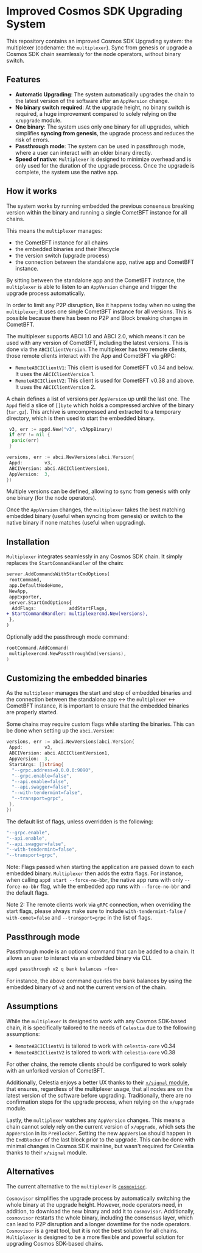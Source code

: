 # Improved Cosmos SDK Upgrading System

This repository contains an improved Cosmos SDK Upgrading system: the multiplexer (codename: the `multiplexer`).
Sync from genesis or upgrade a Cosmos SDK chain seamlessly for the node operators, without binary switch.

## Features

- **Automatic Upgrading**: The system automatically upgrades the chain to the latest version of the software after an `AppVersion` change.
- **No binary switch required**: At the upgrade height, no binary switch is required, a huge improvement compared to solely relying on the `x/upgrade` module.
- **One binary**: The system uses only one binary for all upgrades, which simplifies  **syncing from genesis**, the upgrade process and reduces the risk of errors.
- **Passthrough mode**: The system can be used in passthrough mode, where a user can interact with an older binary directly.
- **Speed of native**: `Multiplexer` is designed to minimize overhead and is only used for the duration of the upgrade process. Once the upgrade is complete, the system use the native app.

## How it works

The system works by running embedded the previous consensus breaking version within the binary and running a single CometBFT instance for all chains.

This means the `multiplexer` manages:

- the CometBFT instance for all chains
- the embedded binaries and their lifecycle
- the version switch (upgrade process)
- the connection between the standalone app, native app and CometBFT instance.

By sitting between the standalone app and the CometBFT instance, the `multiplexer` is able to listen to an `AppVersion` change and trigger the upgrade process automatically.

In order to limit any P2P disruption, like it happens today when no using the `multiplexer`; it uses one single CometBFT instance for all versions. This is possible because there has been no P2P and Block breaking changes in CometBFT.

The multiplexer supports ABCI 1.0 and ABCI 2.0, which means it can be used with any version of CometBFT, including the latest versions. This is done via the `ABCIClientVersion`.
The multiplexer has two remote clients, those remote clients interact with the App and CometBFT via gRPC:

- `RemoteABCIClientV1`: This client is used for CometBFT v0.34 and below. It uses the `ABCIClientVersion` 1.
- `RemoteABCIClientV2`: This client is used for CometBFT v0.38 and above. It uses the `ABCIClientVersion` 2.

A chain defines a list of versions per `AppVersion` up until the last one.
The `Appd` field a slice of `[]byte` which holds a compressed archive of the binary (`tar.gz`). This archive is umcompressed and extracted to a temporary directory, which is then used to start the embedded binary.

```go
 v3, err := appd.New("v3", v3AppBinary)
 if err != nil {
  panic(err)
 }

versions, err := abci.NewVersions(abci.Version{
 Appd:        v3,
 ABCIVersion: abci.ABCIClientVersion1,
 AppVersion:  3,
})
```

Multiple versions can be defined, allowing to sync from genesis with only one binary (for the node operators).

Once the `AppVersion` changes, the `multiplexer` takes the best matching embedded binary (useful when syncing from genesis) or switch to the native binary if none matches (useful when upgrading).

## Installation

`Multiplexer` integrates seamlessly in any Cosmos SDK chain. It simply replaces the `StartCommandHandler` of the chain:

```diff
server.AddCommandsWithStartCmdOptions(
 rootCommand,
 app.DefaultNodeHome,
 NewApp,
 appExporter,
 server.StartCmdOptions{
  AddFlags:            addStartFlags,
+ StartCommandHandler: multiplexercmd.New(versions),
 },
)
```

Optionally add the passthrough mode command:

```go
rootCommand.AddCommand(
 multiplexercmd.NewPassthroughCmd(versions),
)
```

## Customizing the embedded binaries

As the `multiplexer` manages the start and stop of embedded binaries and the connection between the standalone app <-> the `multiplexer` <-> CometBFT instance, it is important to ensure that the embedded binaries are properly started.

Some chains may require custom flags while starting the binaries. This can be done when setting up the `abci.Version`:

```go
versions, err := abci.NewVersions(abci.Version{
 Appd:        v3,
 ABCIVersion: abci.ABCIClientVersion1,
 AppVersion:  3,
 StartArgs: []string{
  "--grpc.address=0.0.0.0:9090",
  "--grpc.enable=false",
  "--api.enable=false",
  "--api.swagger=false",
  "--with-tendermint=false",
  "--transport=grpc",
 },
})
```

The default list of flags, unless overridden is the following:

```go
"--grpc.enable",
"--api.enable",
"--api.swagger=false",
"--with-tendermint=false",
"--transport=grpc",
```

Note: Flags passed when starting the application are passed down to each embedded binary. `Multiplexer` then adds the extra flags.
For instance, when calling `appd start --force-no-bbr`, the native app runs with only `--force-no-bbr` flag, while the embedded app runs with `--force-no-bbr` and the default flags.

Note 2: The remote clients work via `gRPC` connection, when overriding the start flags, please always make sure to include `with-tendermint-false` / `with-comet=false` and `--transport=grpc` in the list of flags.

## Passthrough mode

Passthrough mode is an optional command that can be added to a chain.
It allows an user to interact via an embedded binary via CLI.

```bash
appd passthrough v2 q bank balances <foo>
```

For instance, the above command queries the bank balances by using the embedded binary of `v2` and not the current version of the chain.

## Assumptions

While the `multiplexer` is designed to work with any Cosmos SDK-based chain, it is specifically tailored to the needs of `Celestia` due to the following assumptions:

- `RemoteABCIClientV1` is tailored to work with `celestia-core` v0.34
- `RemoteABCIClientV2` is tailored to work with `celestia-core` v0.38

For other chains, the remote clients should be configured to work solely with an unforked version of CometBFT.

Additionally, Celestia enjoys a better UX thanks to their [`x/signal` module](https://github.com/celestiaorg/celestia-app/tree/main/x/signal), that ensures, regardless of the multiplexer usage, that all nodes are on the latest version of the software before upgrading.
Traditionally, there are no confirmation steps for the upgrade process, when relying on the `x/upgrade` module.

Lastly, the `multiplexer` watches any `AppVersion` changes. This means a chain cannot solely rely on the current version of `x/upgrade`, which sets the `AppVersion` in its `PreBlocker`. Setting the new `AppVersion` should happen in the `EndBlocker` of the last block prior to the upgrade.
This can be done with minimal changes in Cosmos SDK mainline, but wasn't required for Celestia thanks to their `x/signal` module.

## Alternatives

The current alternative to the `multiplexer` is [`cosmovisor`](https://docs.cosmos.network/main/build/tooling/cosmovisor).

`Cosmovisor` simplifies the upgrade process by automatically switching the whole binary at the upgrade height. However, node operators need, in addition, to download the new binary and add it to `cosmovisor`. Additionally, `cosmovisor` restarts the whole binary, including the consensus layer, which can lead to P2P disruption and a longer downtime for the node operators.
`Cosmovisor` is a great tool, but it is not the best solution for all chains. `Multiplexer` is designed to be a more flexible and powerful solution for upgrading Cosmos SDK-based chains.
